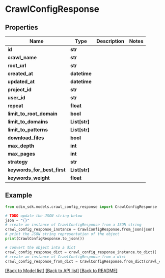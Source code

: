 # CrawlConfigResponse


## Properties

Name | Type | Description | Notes
------------ | ------------- | ------------- | -------------
**id** | **str** |  | 
**crawl_name** | **str** |  | 
**root_url** | **str** |  | 
**created_at** | **datetime** |  | 
**updated_at** | **datetime** |  | 
**project_id** | **str** |  | 
**user_id** | **str** |  | 
**repeat** | **float** |  | 
**limit_to_root_domain** | **bool** |  | 
**limit_to_domains** | **List[str]** |  | 
**limit_to_patterns** | **List[str]** |  | 
**download_files** | **bool** |  | 
**max_depth** | **int** |  | 
**max_pages** | **int** |  | 
**strategy** | **str** |  | 
**keywords_for_best_first** | **List[str]** |  | 
**keywords_weight** | **float** |  | 

## Example

```python
from odin_sdk.models.crawl_config_response import CrawlConfigResponse

# TODO update the JSON string below
json = "{}"
# create an instance of CrawlConfigResponse from a JSON string
crawl_config_response_instance = CrawlConfigResponse.from_json(json)
# print the JSON string representation of the object
print(CrawlConfigResponse.to_json())

# convert the object into a dict
crawl_config_response_dict = crawl_config_response_instance.to_dict()
# create an instance of CrawlConfigResponse from a dict
crawl_config_response_from_dict = CrawlConfigResponse.from_dict(crawl_config_response_dict)
```
[[Back to Model list]](../README.md#documentation-for-models) [[Back to API list]](../README.md#documentation-for-api-endpoints) [[Back to README]](../README.md)


